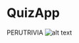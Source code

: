 # QuizApp
PERUTRIVIA
![alt text](https://github.com/MariaP92/QuizApp/blob/master/img/peruTrivia.PNG)
